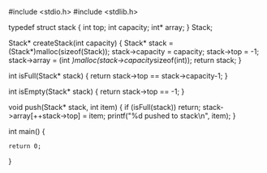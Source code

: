 #include <stdio.h>
#include <stdlib.h>

typedef struct stack
{
    int top;
    int capacity;
    int* array;
} Stack;

Stack* createStack(int capacity) 
{
    Stack* stack = (Stack*)malloc(sizeof(Stack));
    stack->capacity = capacity;
    stack->top = -1;
    stack->array = (int *)malloc(stack->capacity*sizeof(int));
    return stack;
}

int isFull(Stack* stack) 
{
    return stack->top == stack->capacity-1;
}

int isEmpty(Stack* stack) 
{
    return stack->top == -1;
}

void push(Stack* stack, int item) 
{
    if (isFull(stack)) 
        return;
    stack->array[++stack->top] = item;
    printf("%d pushed to stack\n", item);
}


int main()
{


    return 0;
}
